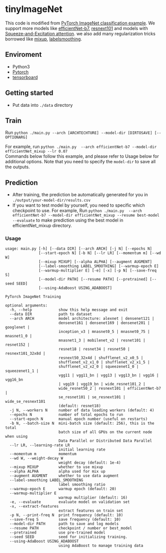 # tinyImageNet

This code is modified from [PyTorch ImageNet classification example](https://github.com/pytorch/examples/tree/master/imagenet). We support more models like [efficientNet-b7](https://arxiv.org/abs/1905.11946), [resnext101](https://pytorch.org/hub/pytorch_vision_resnext/) and models with [Squeeze-and-Excitation attention](https://arxiv.org/abs/1709.01507). we also add many regularization tricks borrowed like [mixup](https://arxiv.org/abs/1710.09412), [labelsmoothing](https://arxiv.org/pdf/1701.06548.pdf). 


## Enviroment
 - Python3
 - [Pytorch](http://pytorch.org/)
 - [tensorboard](https://www.tensorflow.org/tensorboard)

## Getting started
* Put data into `./data` directory

## Train
Run
```python ./main.py --arch [ARCHTECHTURE] --model-dir [DIRTOSAVE] [--OPTIONARG]```

For example, run `python ./main.py  --arch efficientNet-b7 --model-dir efficientNet_mixup --lr 0.07`  
Commands below follow this example, and please refer to Usage below for additional options. Note that you need to specify the `model-dir` to save all the outputs. 


## Prediction
- After training, the prediction be automatically generated for you in `./output/your-model-dir/results.csv` 
- If you want to test model by yourself, you need to specific which checkpoint to use. For example, Run
```python ./main.py  --arch efficientNet-b7 --model-dir efficientNet_mixup --resume best-model --evaluate``` to make prediction using the best model in efficientNet_mixup directory.

### Usage

```
usage: main.py [-h] [--data DIR] [--arch ARCH] [-j N] [--epochs N]
               [--start-epoch N] [-b N] [--lr LR] [--momentum m] [--wd W]
               [--mixup MIXUP] [--alpha ALPHA] [--augment AUGMENT]
               [--label-smoothing LABEL_SMOOTHING] [--warmup-epoch E]
               [--warmup-multiplier E] [-e] [-x] [-p N] [--save-freq S]
               [--model-dir PATH] [--resume PATH] [--pretrained] [--seed SEED]
               [--using-AdaBoost USING_ADABOOST]

PyTorch ImageNet Training

optional arguments:
  -h, --help            show this help message and exit
  --data DIR            path to dataset
  --arch ARCH           model architecture: alexnet | densenet121 |
                        densenet161 | densenet169 | densenet201 | googlenet |
                        inception_v3 | mnasnet0_5 | mnasnet0_75 | mnasnet1_0 |
                        mnasnet1_3 | mobilenet_v2 | resnet101 | resnet152 |
                        resnet18 | resnet34 | resnet50 | resnext101_32x8d |
                        resnext50_32x4d | shufflenet_v2_x0_5 |
                        shufflenet_v2_x1_0 | shufflenet_v2_x1_5 |
                        shufflenet_v2_x2_0 | squeezenet1_0 | squeezenet1_1 |
                        vgg11 | vgg11_bn | vgg13 | vgg13_bn | vgg16 | vgg16_bn
                        | vgg19 | vgg19_bn | wide_resnet101_2 |
                        wide_resnet50_2 | resnext101 | efficientNet-b7 |
                        se_resnet101 | se_resnext101 | wide_se_resnext101
                        (default: resnet18)
  -j N, --workers N     number of data loading workers (default: 4)
  --epochs N            number of total epochs to run
  --start-epoch N       manual epoch number (useful on restarts)
  -b N, --batch-size N  mini-batch size (default: 256), this is the total
                        batch size of all GPUs on the current node when using
                        Data Parallel or Distributed Data Parallel
  --lr LR, --learning-rate LR
                        initial learning rate
  --momentum m          momentum
  --wd W, --weight-decay W
                        weight decay (default: 1e-4)
  --mixup MIXUP         whether to use mixup
  --alpha ALPHA         alpha used for mix up
  --augment AUGMENT     whether to use data augment
  --label-smoothing LABEL_SMOOTHING
                        label smoothing ratio
  --warmup-epoch E      warmup epoch (default: 20)
  --warmup-multiplier E
                        warmup multiplier (default: 16)
  -e, --evaluate        evaluate model on validation set
  -x, --extract-features
                        extract features on train set
  -p N, --print-freq N  print frequency (default: 10)
  --save-freq S         save frequency (default: 10)
  --model-dir PATH      path to save and log models
  --resume PATH         checkpoint / number or best_model
  --pretrained          use pre-trained model
  --seed SEED           seed for initializing training.
  --using-AdaBoost USING_ADABOOST
                        using AdaBoost to manage training data
```

